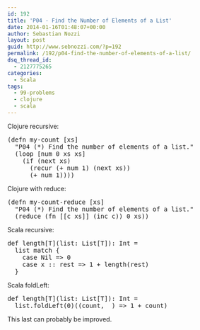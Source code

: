 ```yaml
---
id: 192
title: 'P04 - Find the Number of Elements of a List'
date: 2014-01-16T01:48:07+00:00
author: Sebastian Nozzi
layout: post
guid: http://www.sebnozzi.com/?p=192
permalink: /192/p04-find-the-number-of-elements-of-a-list/
dsq_thread_id:
  - 2127775265
categories:
  - Scala
tags:
  - 99-problems
  - clojure
  - scala
---
```

Clojure recursive:

<pre class="brush: clojure; notranslate">(defn my-count [xs]
  "P04 (*) Find the number of elements of a list."
  (loop [num 0 xs xs]
    (if (next xs)
      (recur (+ num 1) (next xs))
      (+ num 1))))
</pre>

Clojure with reduce:

<pre class="brush: clojure; notranslate">(defn my-count-reduce [xs]
  "P04 (*) Find the number of elements of a list."
  (reduce (fn [[c xs]] (inc c)) 0 xs))
</pre>

Scala recursive:

<pre class="brush: scala; notranslate">def length[T](list: List[T]): Int =
  list match {
    case Nil =&gt; 0
    case x :: rest =&gt; 1 + length(rest)
  }
</pre>

Scala foldLeft:

<pre class="brush: scala; notranslate">def length[T](list: List[T]): Int =
  list.foldLeft(0)((count, _) =&gt; 1 + count)
</pre>

This last can probably be improved.